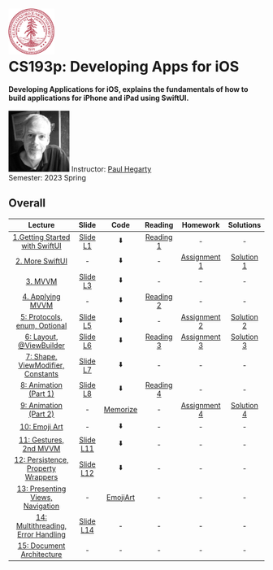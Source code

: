 <h1><img src="assests/stanford.svg" width="90" height="90" /> <br/> CS193p: Developing Apps for iOS</h1>
<b>Developing Applications for iOS, explains the fundamentals of how to build applications for iPhone and iPad using SwiftUI. </b>
<br />
<br />
<img src="assests/paul_hegarty.webp" width="120" height="120" />
<span>Instructor: <a href="https://explorecourses.stanford.edu/instructor/phegarty">Paul Hegarty</a></span>
<br />
<span>Semester: 2023 Spring</span>

## Overall
|                                      Lecture                                      |            Slide            |           Code            |            Reading             |               Homework               |            Solutions            |
|:---------------------------------------------------------------------------------:|:---------------------------:|:-------------------------:|:------------------------------:|:------------------------------------:|:-------------------------------:|
|   [1.Getting Started with SwiftUI](https://www.youtube.com/watch?v=n1qabtjZ_jg)   |  [Slide L1](slides/l1.pdf)  |            ⬇️             | [Reading 1](readings/r1_0.pdf) |                  -                   |                -                |
|          [2. More SwiftUI](https://www.youtube.com/watch?v=sXiD-2XrkKQ)           |              -              |            ⬇️             |               -                | [Assignment 1](assignments/a1_0.pdf) | [Solution 1](assignments/sol_1) |
|              [3. MVVM](https://www.youtube.com/watch?v=W1ymVx6dmvc)               |  [Slide L3](slides/l3.pdf)  |            ⬇️             |               -                |                  -                   |                -                |
|          [4. Applying MVVM](https://www.youtube.com/watch?v=4CkEVfdqjLw)          |              -              |            ⬇️             | [Reading 2](readings/r2_1.pdf) |                  -                   |                -                |
|    [5: Protocols, enum, Optional](https://www.youtube.com/watch?v=F1x-H8kEwo8)    |  [Slide L5](slides/l5.pdf)  |            ⬇️             |               -                | [Assignment 2](assignments/a2_1.pdf) | [Solution 2](assignments/sol_2) |
|      [6: Layout, @ViewBuilder](https://www.youtube.com/watch?v=fYlMD9llu7w)       |  [Slide L6](slides/l6.pdf)  |            ⬇️             |  [Reading 3](readings/r3.pdf)  | [Assignment 3](assignments/a3_2.pdf) | [Solution 3](assignments/sol_3) |
| [7: Shape, ViewModifier, Constants](https://www.youtube.com/watch?v=KR7DXJYhkBw)  |  [Slide L7](slides/l7.pdf)  |            ⬇️             |               -                |                  -                   |                -                | 
|       [8: Animation (Part 1)](https://www.youtube.com/watch?v=L7hmw4ISh1A)        |  [Slide L8](slides/l8.pdf)  |            ⬇️             |  [Reading 4](readings/r4.pdf)  |                  -                   |                -                | 
|       [9: Animation (Part 2)](https://www.youtube.com/watch?v=RCwmYEis5nA)        |              -              | [Memorize](code/Memorize) |               -                | [Assignment 4](assignments/a4_1.pdf) | [Solution 4](assignments/sol_4) | 
|           [10: Emoji Art](https://www.youtube.com/watch?v=GmNzu_jL5-o)            |              -              | ⬇️ |               -                |                  -                   |                -                | 
|       [11: Gestures, 2nd MVVM](https://www.youtube.com/watch?v=w847hVcSYPs)       | [Slide L11](slides/l11.pdf) |            ⬇️              |               -                |                  -                   |                -                |
| [12: Persistence, Property Wrappers](https://www.youtube.com/watch?v=SiRehcQ6RVE) | [Slide L12](slides/l12.pdf) |             ⬇️             |               -                |                  -                   |                -                |
|  [13: Presenting Views, Navigation](https://www.youtube.com/watch?v=OEGoIlHHyXw)  |              -              |             [EmojiArt](code/EmojiArt)             |               -                |                  -                   |                -                |
|  [14: Multithreading, Error Handling](https://www.youtube.com/watch?v=9gA1_Ipm-yY)  | [Slide L14](slides/l14.pdf) |             -             |               -                |                  -                   |                -                |
|     [15: Document Architecture](https://www.youtube.com/watch?v=vaX3EU4mhXs)      |              -              |             -             |               -                |                  -                   |                -                |
